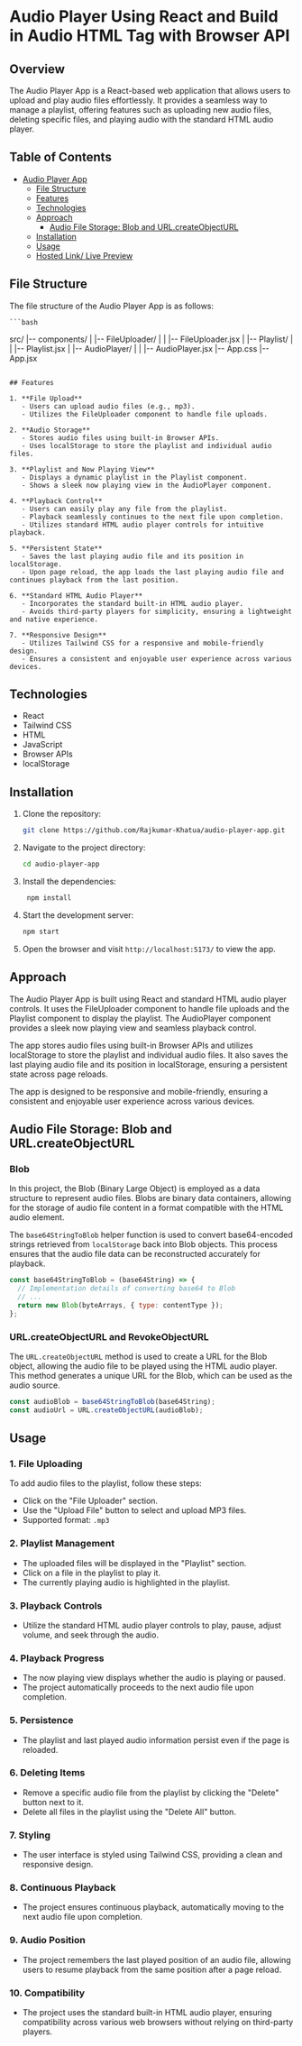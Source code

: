 # Audio Player Using React and Build in Audio HTML Tag with Browser API

## Overview

The Audio Player App is a React-based web application that allows users to upload and play audio files effortlessly. It provides a seamless way to manage a playlist, offering features such as uploading new audio files, deleting specific files, and playing audio with the standard HTML audio player.

## Table of Contents

- [Audio Player App](#audio-player-app)
  - [File Structure](#file-structure)
  - [Features](#features)
  - [Technologies](#technologies)
  - [Approach](#approach)
    - [Audio File Storage: Blob and URL.createObjectURL](#audio-file-storage-blob-and-urlcreateobjecturl)
  - [Installation](#installation)
  - [Usage](#usage)
  - [Hosted Link/ Live Preview](https://react-audio-player-web-ppp.vercel.app/)

## File Structure

The file structure of the Audio Player App is as follows:

    ```bash

src/
|-- components/
| |-- FileUploader/
| | |-- FileUploader.jsx
| |-- Playlist/
| | |-- Playlist.jsx
| |-- AudioPlayer/
| | |-- AudioPlayer.jsx
|-- App.css
|-- App.jsx

```

## Features

1. **File Upload**
   - Users can upload audio files (e.g., mp3).
   - Utilizes the FileUploader component to handle file uploads.

2. **Audio Storage**
   - Stores audio files using built-in Browser APIs.
   - Uses localStorage to store the playlist and individual audio files.

3. **Playlist and Now Playing View**
   - Displays a dynamic playlist in the Playlist component.
   - Shows a sleek now playing view in the AudioPlayer component.

4. **Playback Control**
   - Users can easily play any file from the playlist.
   - Playback seamlessly continues to the next file upon completion.
   - Utilizes standard HTML audio player controls for intuitive playback.

5. **Persistent State**
   - Saves the last playing audio file and its position in localStorage.
   - Upon page reload, the app loads the last playing audio file and continues playback from the last position.

6. **Standard HTML Audio Player**
   - Incorporates the standard built-in HTML audio player.
   - Avoids third-party players for simplicity, ensuring a lightweight and native experience.

7. **Responsive Design**
   - Utilizes Tailwind CSS for a responsive and mobile-friendly design.
   - Ensures a consistent and enjoyable user experience across various devices.
```

## Technologies

- React
- Tailwind CSS
- HTML
- JavaScript
- Browser APIs
- localStorage

## Installation

1. Clone the repository:

   ```bash
   git clone https://github.com/Rajkumar-Khatua/audio-player-app.git
   ```

2. Navigate to the project directory:

   ```bash
   cd audio-player-app
   ```

3. Install the dependencies:

   ```bash
    npm install
   ```

4. Start the development server:

   ```bash
   npm start
   ```

5. Open the browser and visit `http://localhost:5173/` to view the app.

## Approach

The Audio Player App is built using React and standard HTML audio player controls. It uses the FileUploader component to handle file uploads and the Playlist component to display the playlist. The AudioPlayer component provides a sleek now playing view and seamless playback control.

The app stores audio files using built-in Browser APIs and utilizes localStorage to store the playlist and individual audio files. It also saves the last playing audio file and its position in localStorage, ensuring a persistent state across page reloads.

The app is designed to be responsive and mobile-friendly, ensuring a consistent and enjoyable user experience across various devices.

## Audio File Storage: Blob and URL.createObjectURL

### Blob

In this project, the Blob (Binary Large Object) is employed as a data structure to represent audio files. Blobs are binary data containers, allowing for the storage of audio file content in a format compatible with the HTML audio element.

The `base64StringToBlob` helper function is used to convert base64-encoded strings retrieved from `localStorage` back into Blob objects. This process ensures that the audio file data can be reconstructed accurately for playback.

```javascript
const base64StringToBlob = (base64String) => {
  // Implementation details of converting base64 to Blob
  // ...
  return new Blob(byteArrays, { type: contentType });
};
```

### URL.createObjectURL and RevokeObjectURL

The `URL.createObjectURL` method is used to create a URL for the Blob object, allowing the audio file to be played using the HTML audio player. This method generates a unique URL for the Blob, which can be used as the audio source.

```javascript
const audioBlob = base64StringToBlob(base64String);
const audioUrl = URL.createObjectURL(audioBlob);
```

## Usage

### 1. File Uploading

To add audio files to the playlist, follow these steps:

- Click on the "File Uploader" section.
- Use the "Upload File" button to select and upload MP3 files.
- Supported format: `.mp3`

### 2. Playlist Management

- The uploaded files will be displayed in the "Playlist" section.
- Click on a file in the playlist to play it.
- The currently playing audio is highlighted in the playlist.

### 3. Playback Controls

- Utilize the standard HTML audio player controls to play, pause, adjust volume, and seek through the audio.

### 4. Playback Progress

- The now playing view displays whether the audio is playing or paused.
- The project automatically proceeds to the next audio file upon completion.

### 5. Persistence

- The playlist and last played audio information persist even if the page is reloaded.

### 6. Deleting Items

- Remove a specific audio file from the playlist by clicking the "Delete" button next to it.
- Delete all files in the playlist using the "Delete All" button.

### 7. Styling

- The user interface is styled using Tailwind CSS, providing a clean and responsive design.

### 8. Continuous Playback

- The project ensures continuous playback, automatically moving to the next audio file upon completion.

### 9. Audio Position

- The project remembers the last played position of an audio file, allowing users to resume playback from the same position after a page reload.

### 10. Compatibility

- The project uses the standard built-in HTML audio player, ensuring compatibility across various web browsers without relying on third-party players.
